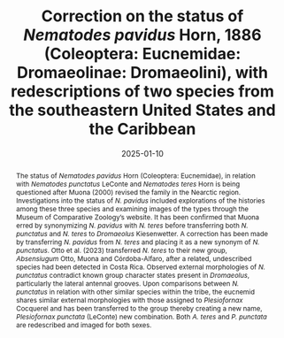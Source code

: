 ---
title: 'Correction on the status of <i>Nematodes pavidus</i> Horn, 1886 (Coleoptera: Eucnemidae: Dromaeolinae: Dromaeolini), with redescriptions of two species from the southeastern United States and the Caribbean'
date: '2025-01-10'
doi: ''
journal: Insecta Mundi
issue: '1098'
pagination: '1–9'
zoobank: 'urn:lsid:zoobank.org:pub:105B3BB6-0806-4EFA-A507-F9419428B76A'

authors:
  - first_name: 'Robert L.'
    last_name: 'Otto'
    affiliation: 'W4806 Chrissie Circle, Shawano, WI 54166, USA'
    email: 'tar1672@yahoo.com'
    orcid: 'https://orcid.org/0000-0002-5679-4044'

download: ''

supplementary: ''

keywords:
  - False click beetles
  - Nearctic
  - systematics
  - taxonomy
  - new synonym
  - new combination
  - <i>Dromaeolus</i>
  - <i>Absensiugum</i>
  - <i>Plesiofornax</i>
 
categories:
  - Coleoptera
  - Eucnemidae
  - Dromaeolinae
  
references:
  - authors: Horn GH.
    year: 1886
    title: 'A monograph of the species of the sub-families Eucneminae, Cerophytinae and Perothopinae inhabiting the United States. Transactions of the American Entomological Society 13'
    pages: 5–58
    doi: 
    url: 
    access: 

  - authors: LeConte J.
    year: 1878
    title: 'The Coleoptera of Florida with additional descriptions of new species and remarks on geographical distribution. Proceedings of the American Philosophical Society. 17'
    pages: 353–472
    doi: 
    url: 
    access: 

  - authors: Mamaev BM.
    year: 1976
    title: 'Morphological types of xylophagous beetle larvae (Coleoptera, Eucnemidae) and their evolutionary importance. p. 136–155. In: Mamaev BM (ed.). Evolutionary morphology of woodboring larvae. Nauka; Moscow'
    pages: 202 p
    doi: 
    url: 
    access: 

  - authors: Muona J.
    year: 1993
    title: 'Review of the phylogeny, classification and biology of the family Eucnemidae (Coleoptera). Entomologica Scandinavica Supplement 44'
    pages: 1–133
    doi: 
    url: 
    access: 

  - authors: Muona J.
    year: 2000
    title: 'A Revision of the Nearctic Eucnemidae. Acta Zoologica Fennica 212'
    pages: 1–106
    doi: 
    url: 
    access: 

  - authors: Muona J, Teräväinen M.
    year: 2022
    title: 'The structure and evolution of false click-beetle larvae (Coleoptera: Eucnemidae). Entomologische Blätter und Coleoptera 118'
    pages: 31–96
    doi: 
    url: 
    access: 

  - authors: Museum of Comparative Zoology.
    year: 2024a
    title: '<i>Nematodes punctatus </i>LeConte, 1878. MCZBase: The Database for the Zoological Collections.'
    pages: 2369
    doi: 
    url: https://mczbase.mcz.harvard.edu/guid/MCZ:Ent:2369
    access: (Last accessed 17 August 2024.)

  - authors: Museum of Comparative Zoology.
    year: 2024b
    title: '<i>Nematodes pavidus </i>Horn, 1886. MCZBase: The Database for the Zoological Collections.'
    pages: 33776
    doi: 
    url: https://mczbase.mcz.harvard.edu/guid/MCZ:Ent:33776
    access: (Last accessed 17 August 2024.)

  - authors: Museum of Comparative Zoology.
    year: 2024c
    title: '<i>Nematodes teres </i>Horn, 1886. MCZBase: The Database for the Zoological Collections.'
    pages: 33720
    doi: 
    url: https://mczbase.mcz.harvard.edu/guid/MCZ:Ent:33720
    access: (Last accessed 17 August 2024.)

  - authors: Otto RL.
    year: 2022
    title: 'New state records for 33 species of Nearctic false click beetles (Coleoptera: Eucnemidae). Insecta Mundi 0934'
    pages: 1–13
    doi: 
    url: 
    access: 

  - authors: Otto RL, Muona J, Córdoba-Alfaro J.
    year: 2023
    title: 'A new genus and sixteen new species of false click beetles (Coleoptera: Eucnemidae) described from the Heredia Province of Costa Rica with several additional records from the Osa Peninsula and Panama. Insecta Mundi 0991'
    pages: 1–36
    doi: 
    url: 
    access: 

abstract: 'The status of <i>Nematodes pavidus </i>Horn (Coleoptera: Eucnemidae), in relation with <i>Nematodes punctatus </i>LeConte and <i>Nematodes teres </i>Horn is being questioned after Muona (2000) revised the family in the Nearctic region. Investigations into the status of <i>N. pavidus </i>included explorations of the histories among these three species and examining images of the types through the Museum of Comparative Zoology’s website. It has been confirmed that Muona erred by synonymizing <i>N. pavidus </i>with <i>N. teres </i>before transferring both <i>N. punctatus </i>and <i>N. teres </i>to <i>Dromaeolus </i>Kiesenwetter. A correction has been made by transferring <i>N. pavidus </i>from <i>N. teres </i>and placing it as a new synonym of <i>N. punctatus</i>. Otto et al. (2023) transferred <i>N. teres </i>to their new group, <i>Absensiugum </i>Otto, Muona and Córdoba-Alfaro, after a related, undescribed species had been detected in Costa Rica. Observed external morphologies of <i>N. punctatus </i>contradict known group character states present in <i>Dromaeolus</i>, particularly the lateral antennal grooves. Upon comparisons between <i>N. punctatus </i>in relation with other similar species within the tribe, the eucnemid shares similar external morphologies with those assigned to <i>Plesiofornax </i>Cocquerel and has been transferred to the group thereby creating a new name, <i>Plesiofornax punctata </i>(LeConte) new combination. Both <i>A. teres </i>and <i>P. punctata </i>are redescribed and imaged for both sexes.'

---